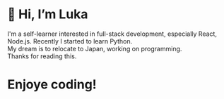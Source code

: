 # 👋 Hi, I’m Luka
 I'm a self-learner interested in full-stack development, especially React, Node.js. Recently I started to learn Python.\
 My dream is to relocate to Japan, working on programming.\
 Thanks for reading this.
 # Enjoye coding!
 

